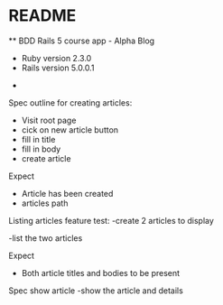 # README

** BDD Rails 5 course app - Alpha Blog
* Ruby version 2.3.0
* Rails version 5.0.0.1

-

Spec outline for creating articles:
- Visit root page
- cick on new article button
- fill in title
- fill in body
- create article

Expect
- Article has been created
- articles path

Listing articles feature test:
-create 2 articles to display

-list the two articles

Expect
- Both article titles and bodies to be present

Spec show article
-show the article and details